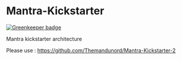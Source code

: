 # Mantra-Kickstarter

[![Greenkeeper badge](https://badges.greenkeeper.io/Themandunord/Mantra-Kickstarter.svg)](https://greenkeeper.io/)

Mantra kickstarter architecture

Please use : https://github.com/Themandunord/Mantra-Kickstarter-2
